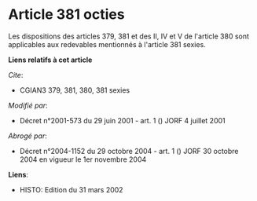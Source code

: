 # Article 381 octies

Les dispositions des articles 379, 381 et des II, IV et V de l'article 380 sont applicables aux redevables mentionnés à
l'article 381 sexies.

**Liens relatifs à cet article**

_Cite_:

  - CGIAN3 379, 381, 380, 381 sexies

_Modifié par_:

  - Décret n°2001-573 du 29 juin 2001 - art. 1 () JORF 4 juillet 2001

_Abrogé par_:

  - Décret n°2004-1152 du 29 octobre 2004 - art. 1 () JORF 30 octobre 2004 en vigueur le 1er novembre 2004

**Liens**:

  - HISTO: Edition du 31 mars 2002
